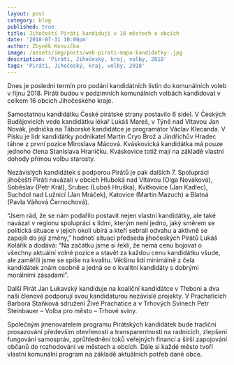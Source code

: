 ```yaml
---
layout: post
category: blog
published: true
title: Jihočeští Piráti kandidují v 16 městech a obcích
date: '2018-07-31 10:00pm'
author: Zbyněk Konvička
image: /assets/img/posts/web-pirati-mapa-kandidatky-.jpg
description: 'Piráti, Jihočeský, kraj, volby, 2018'
tags: 'Piráti, Jihočeský, kraj, volby, 2018'
---
```

Dnes je poslední termín pro podání kandidátních listin do komunálních voleb v říjnu 2018. Piráti budou v podzimních komunálních volbách kandidovat v celkem 16 obcích Jihočeského kraje.

Samostatnou kandidátku České pirátské strany postavilo 6 sídel. V Českých Budějovicích vede kandidátku lékař Lukáš Mareš, v Týně nad Vltavou Jan Novák, jednička na Táborské kandidátce je programátor Václav Klecanda. V Písku je lídr kandidátky podnikatel Martin Cryo Brož a Jindřichův Hradec táhne z první pozice Miroslava Mácová.  Kváskovická kandidátka má pouze jednoho člena Stanislava Hraničku. Kváskovice totiž mají na základě vlastní dohody přímou volbu starosty. 

Nezávislých kandidátek s podporou Pirátů je pak dalších 7. Spolupráci jihočeští Piráti navázali v obcích Hluboká nad Vltavou (Olga Nováková), Soběslav (Petr Král), Srubec (Luboš Hruška), Kvítkovice (Jan Kadlec), Suchdol nad Lužnicí (Jan Mráček), Katovice (Martin Mazuch) a Blatná (Pavla Váňová Černochová).

“Jsem rád, že se nám podařilo postavit nejen vlastní kandidátky, ale také navázat v regionu spolupráci s lidmi, kterým není jedno, jaký směrem se politická situace v jejich okolí ubírá a kteří sebrali odvahu a aktivně se zapojili do její změny,” hodnotí situaci předseda jihočeských Pirátů Lukáš Kolářík a dodává: “Na začátku jsme si řekli, že nemá cenu bojovat o všechny aktuální volné pozice a stavět za každou cenu kandidátku všude, ale zaměřili jsme se spíše na kvalitu. Většinu lidí minimálně z čela kandidátek znám osobně a jedná se o kvalitní kandidáty s dobrými morálními zásadami”.      

Další Pirát Jan Lukavský kandiduje na koaliční kandidátce v Třeboni a dva naši členové podporují svou kandidaturou nezávislé projekty. V Prachaticích Barbora Staňková sdružení Živé Prachatice a v Trhových Svinech Petr Steinbauer – Volba pro město – Trhové sviny.

Společným jmenovatelem programu Pirátských kandidátek bude tradiční prosazování především otevřenosti a transparentnosti na radnicích, zlepšení fungování samospráv, zprůhlednění toků veřejných financí a širší zapojování občanů do rozhodování ve městech a obcích. Dále si každé město tvoří vlastní komunální program na základě aktuálních potřeb dané obce.

